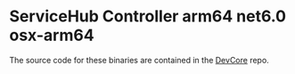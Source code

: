 ServiceHub Controller arm64 net6.0 osx-arm64
======================

The source code for these binaries are contained in the [DevCore](https://devdiv.visualstudio.com/DefaultCollection/DevDiv/_git/DevCore) repo.
